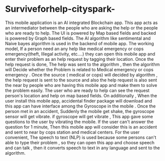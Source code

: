 # Surviveforhelp-cityspark-


This mobile application is an AI integrated Blockchain app. This app acts as an intermediator between the people who are asking the help or the people who are ready to help. The UI is powered by Map based fields and backed is powered by Graph based fields. The AI algorithm like sentimental and Naive bayes algorithm is used in the backend of mobile app. The working model, If a person need an any help like medical emergency or cops emergency(theft, Illegal activity, etc....) they can open this mobile app and enter their problem as an help request by tagging their location. Once the help request is done, The help was sent to the algorithm , then the algorithm will Decide whether the Problem is related to Medical emergency or cops emergency . Once the source ( medical or cops) will decided by algorithm , the help request is sent to the source and also the help request is also sent the near by people who are having this mobile app and make them to solve the problem easily. The user who are ready to help can see the request person's location and help on map based fields. On additionally , When the user install this mobile app, accidental finder package will download and this app can have interface among the Gyroscope in the mobile . Once the person met in an accident, Suddenly the mobile get shake, the gyroscope sensor will get vibrate. if gyroscope will get vibrate , This app gave some questions to the user by vibrating the mobile. If the user can't answer the question for 1 minute, Then this mobile app will consider this is an accident and sent to near by cops station and medical centers. For the user convenient, The speech to text (NLP) is used because some persons can't able to type their problem , so they can open this app and choose speech and can talk , then it converts speech to text in any language and sent to the algorithm.
